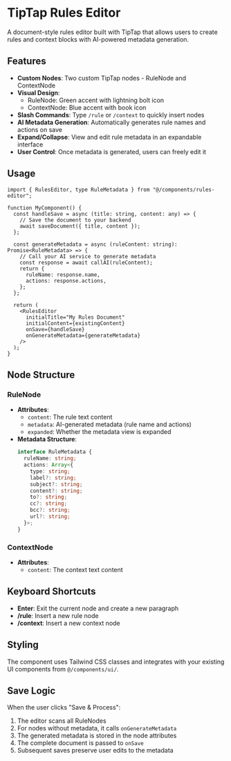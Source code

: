 # TipTap Rules Editor

A document-style rules editor built with TipTap that allows users to create rules and context blocks with AI-powered metadata generation.

## Features

- **Custom Nodes**: Two custom TipTap nodes - RuleNode and ContextNode
- **Visual Design**: 
  - RuleNode: Green accent with lightning bolt icon
  - ContextNode: Blue accent with book icon
- **Slash Commands**: Type `/rule` or `/context` to quickly insert nodes
- **AI Metadata Generation**: Automatically generates rule names and actions on save
- **Expand/Collapse**: View and edit rule metadata in an expandable interface
- **User Control**: Once metadata is generated, users can freely edit it

## Usage

```tsx
import { RulesEditor, type RuleMetadata } from "@/components/rules-editor";

function MyComponent() {
  const handleSave = async (title: string, content: any) => {
    // Save the document to your backend
    await saveDocument({ title, content });
  };

  const generateMetadata = async (ruleContent: string): Promise<RuleMetadata> => {
    // Call your AI service to generate metadata
    const response = await callAI(ruleContent);
    return {
      ruleName: response.name,
      actions: response.actions,
    };
  };

  return (
    <RulesEditor
      initialTitle="My Rules Document"
      initialContent={existingContent}
      onSave={handleSave}
      onGenerateMetadata={generateMetadata}
    />
  );
}
```

## Node Structure

### RuleNode
- **Attributes**:
  - `content`: The rule text content
  - `metadata`: AI-generated metadata (rule name and actions)
  - `expanded`: Whether the metadata view is expanded
- **Metadata Structure**:
  ```typescript
  interface RuleMetadata {
    ruleName: string;
    actions: Array<{
      type: string;
      label?: string;
      subject?: string;
      content?: string;
      to?: string;
      cc?: string;
      bcc?: string;
      url?: string;
    }>;
  }
  ```

### ContextNode
- **Attributes**:
  - `content`: The context text content

## Keyboard Shortcuts

- **Enter**: Exit the current node and create a new paragraph
- **/rule**: Insert a new rule node
- **/context**: Insert a new context node

## Styling

The component uses Tailwind CSS classes and integrates with your existing UI components from `@/components/ui/`.

## Save Logic

When the user clicks "Save & Process":
1. The editor scans all RuleNodes
2. For nodes without metadata, it calls `onGenerateMetadata`
3. The generated metadata is stored in the node attributes
4. The complete document is passed to `onSave`
5. Subsequent saves preserve user edits to the metadata